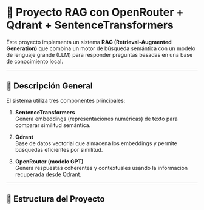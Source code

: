 # 🧠 Proyecto RAG con OpenRouter + Qdrant + SentenceTransformers

Este proyecto implementa un sistema **RAG (Retrieval-Augmented Generation)** que combina un motor de búsqueda semántica con un modelo de lenguaje grande (LLM) para responder preguntas basadas en una base de conocimiento local.

---

## 🚀 Descripción General

El sistema utiliza tres componentes principales:

1. **SentenceTransformers**  
   Genera embeddings (representaciones numéricas) de texto para comparar similitud semántica.

2. **Qdrant**  
   Base de datos vectorial que almacena los embeddings y permite búsquedas eficientes por similitud.

3. **OpenRouter (modelo GPT)**  
   Genera respuestas coherentes y contextuales usando la información recuperada desde Qdrant.

---

## 🧩 Estructura del Proyecto

